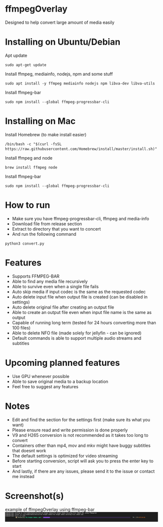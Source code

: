# ffmpegOverlay
Designed to help convert large amount of media easily

# Installing on Ubuntu/Debian
Apt update
```
sudo apt-get update
```
Install ffmpeg, mediainfo, nodejs, npm and some stuff
```
sudo apt install -y ffmpeg mediainfo nodejs npm libva-dev libva-utils
```
Install ffmpeg-bar
```
sudo npm install --global ffmpeg-progressbar-cli
```

# Installing on Mac
Install Homebrew (to make install easier)
```
/bin/bash -c "$(curl -fsSL https://raw.githubusercontent.com/Homebrew/install/master/install.sh)"
```
Install ffmpeg and node
```
brew install ffmpeg node
```
Install ffmpeg-bar
```
sudo npm install --global ffmpeg-progressbar-cli
```

# How to run
- Make sure you have ffmpeg-progressbar-cli, ffmpeg and media-info
- Download file from release section
- Extract to directory that you want to concert
- And run the following command
```
python3 convert.py
```

# Features
- Supports FFMPEG-BAR
- Able to find any media file recursively
- Able to survive even when a single file fails
- Auto skip media if input codec is the same as the requested codec
- Auto delete input file when output file is created (can be disabled in settings)
- Auto delete original file after creating an output file
- Able to create an output file even when input file name is the same as output
- Capable of running long term (tested for 24 hours converting more than 100 files)
- Able to delete NFO file (made solely for jellyfin - can be ignored)
- Default commands is able to support multiple audio streams and subtitles

# Upcoming planned features
- Use GPU whenever possible
- Able to save original media to a backup location
- Feel free to suggest any features

# Notes
- Edit and find the section for the settings first (make sure its what you want)
- Please ensure read and write permission is done properly
- V9 and H265 conversion is not recommended as it takes too long to convert
- Containers other than mp4, mov and mkv might have buggy subtitles that doesnt work
- The default settings is optimized for video streaming
- Before starting conversion, script will ask you to press the enter key to start
- And lastly, if there are any issues, please send it to the issue or contact me instead

# Screenshot(s)
example of ffmpegOverlay using ffmpeg-bar
![work](screenshot.png)

